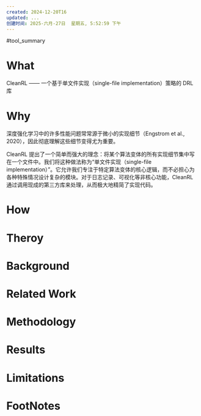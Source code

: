```yaml
---
created: 2024-12-20T16
updated: ...
创建时间: 2025-六月-27日  星期五, 5:52:59 下午
---
```

#tool_summary 

# What
CleanRL —— 一个基于单文件实现（single-file implementation）策略的 DRL 库
# Why
深度强化学习中的许多性能问题常常源于微小的实现细节（Engstrom et al., 2020），因此彻底理解这些细节变得尤为重要。

CleanRL 提出了一个简单而强大的理念：将某个算法变体的所有实现细节集中写在一个文件中。我们将这种做法称为“单文件实现（single-file implementation）”。它允许我们专注于特定算法变体的核心逻辑，而不必担心为各种特殊情况设计复杂的模块。对于日志记录、可视化等非核心功能，CleanRL 通过调用现成的第三方库来处理，从而极大地精简了实现代码。
# How
# Theroy
# Background
# Related Work
# Methodology
# Results
# Limitations
# FootNotes